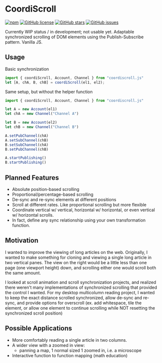 # CoordiScroll
[![npm](https://img.shields.io/npm/v/coordiscroll)](https://github.com/jeffchiou/coordiscroll)
[![GitHub license](https://img.shields.io/github/license/jeffchiou/coordiscroll)](https://github.com/jeffchiou/coordiscroll/blob/master/LICENSE)
[![GitHub stars](https://img.shields.io/github/stars/jeffchiou/coordiscroll)](https://github.com/jeffchiou/coordiscroll/stargazers)
[![GitHub issues](https://img.shields.io/github/issues/jeffchiou/coordiscroll)](https://github.com/jeffchiou/coordiscroll/issues)

Currently WIP status / in development; not usable yet. Adaptable synchronized scrolling of DOM elements using the Publish-Subscribe pattern. Vanilla JS.

## Usage

Basic synchronization

```javascript
import { coordiScroll, Account, Channel } from "coordiscroll.js"
let [A, chA, B, chB] = coordiScroll(el1, el2);
```

Same setup, but without the helper function

```javascript
import { coordiScroll, Account, Channel } from "coordiscroll.js"

let A = new Account(el1)
let chA = new Channel("Channel A")

let B = new Account(el2)
let chB = new Channel("Channel B")

A.setPubChannel(chA)
A.setSubChannel(chB)
B.setSubChannel(chA)
B.setPubChannel(chB)

A.startPublishing()      
B.startPublishing()
```

## Planned Features

- Absolute position-based scrolling
- Proportional/percentage-based scrolling
- De-sync and re-sync elements at different positions
- Scroll at different rates. Like proportional scrolling but more flexible
- Coordinate vertical w/ vertical, horizontal w/ horizontal, or even vertical w/ horizontal scrolls.
- In fact, define any sync relationship using your own transformation function.

## Motivation

I wanted to improve the viewing of long articles on the web. Originally, I wanted to make something for cloning and viewing a single long article in two vertical panes. The view on the right would be a little less than one page (one viewport height) down, and scrolling either one would scroll both the same amount.

I looked at scroll animation and scroll synchronization projects, and realized there weren't many implementations of synchronized scrolling that provided the control I wanted. For my desktop multicolumn reading project, I wanted to keep the exact distance scrolled synchronized, allow de-sync and re-sync, and provide options for overscroll (ex. add whitespace, tile the element, or allow one element to continue scrolling while NOT resetting the synchronized scroll position)

## Possible Applications

- More comfortably reading a single article in two columns.
- A wider view with a zoomed in view:
  - panning a map, 1 normal sized 1 zoomed in, i.e. a microscope
- Interactive function to function mapping (math education)
